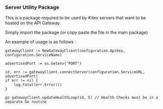 ### Server Utility Package

This is a package required to be used by Kitex servers that want to be hosted on the API Gateway.

Simply import the package (or copy paste the file in the main package)

An example of usage is as follows :

```
gatewayClient := NewGatewayClient(configuration.Apikey, configuration.ServiceName)

advertisedPort := os.Getenv("PORT")

id, err := gatewayClient.connectServer(configuration.ServiceURL, advertisedPort)
if err != nil {
	log.Fatal(err.Error())
}

go gatewayClient.updateHealthLoop(id, 5) // Health Checks must be in a separate Go routine
```

